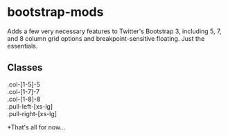 bootstrap-mods
==============

Adds a few very necessary features to Twitter's Bootstrap 3, including 5, 7, and 8 column grid options and breakpoint-sensitive floating. Just the essentials.

## Classes

.col-[1-5]-5<br/>
.col-[1-7]-7<br/>
.col-[1-8]-8<br/>
.pull-left-[xs-lg]<br/>
.pull-right-[xs-lg]<br/>

*That's all for now...
